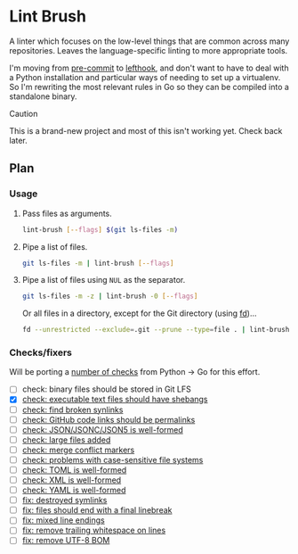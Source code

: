 # Lint Brush

A linter which focuses on the low-level things that are common across many repositories. Leaves the language-specific linting to more appropriate tools.

I'm moving from [pre-commit] to [lefthook], and don't want to have to deal with a Python installation and particular ways of needing to set up a virtualenv. So I'm rewriting the most relevant rules in Go so they can be compiled into a standalone binary.

> [!CAUTION]
> This is a brand-new project and most of this isn't working yet. Check back later.

## Plan

### Usage

1. Pass files as arguments.

    ```bash
    lint-brush [--flags] $(git ls-files -m)
    ```

1. Pipe a list of files.

    ```bash
    git ls-files -m | lint-brush [--flags]
    ```

1. Pipe a list of files using `NUL` as the separator.

    ```bash
    git ls-files -m -z | lint-brush -0 [--flags]
    ```

    Or all files in a directory, except for the Git directory (using [fd])…

    ```bash
    fd --unrestricted --exclude=.git --prune --type=file . | lint-brush [--flags]
    ```

### Checks/fixers

Will be porting a [number of checks](https://github.com/pre-commit/pre-commit-hooks/tree/main/pre_commit_hooks) from Python → Go for this effort.

* [ ] check: binary files should be stored in Git LFS
* [X] [check: executable text files should have shebangs](https://github.com/pre-commit/pre-commit-hooks/blob/main/pre_commit_hooks/check_executables_have_shebangs.py)
* [ ] [check: find broken synlinks](https://github.com/pre-commit/pre-commit-hooks/blob/main/pre_commit_hooks/check_symlinks.py)
* [ ] [check: GitHub code links should be permalinks](https://github.com/pre-commit/pre-commit-hooks/blob/main/pre_commit_hooks/check_vcs_permalinks.py)
* [ ] [check: JSON/JSONC/JSON5 is well-formed](https://github.com/pre-commit/pre-commit-hooks/blob/main/pre_commit_hooks/check_json.py)
* [ ] [check: large files added](https://github.com/pre-commit/pre-commit-hooks/blob/main/pre_commit_hooks/check_added_large_files.py)
* [ ] [check: merge conflict markers](https://github.com/pre-commit/pre-commit-hooks/blob/main/pre_commit_hooks/check_merge_conflict.py)
* [ ] [check: problems with case-sensitive file systems](https://github.com/pre-commit/pre-commit-hooks/blob/main/pre_commit_hooks/check_case_conflict.py)
* [ ] [check: TOML is well-formed](https://github.com/pre-commit/pre-commit-hooks/blob/main/pre_commit_hooks/check_toml.py)
* [ ] [check: XML is well-formed](https://github.com/pre-commit/pre-commit-hooks/blob/main/pre_commit_hooks/check_xml.py)
* [ ] [check: YAML is well-formed](https://github.com/pre-commit/pre-commit-hooks/blob/main/pre_commit_hooks/check_yaml.py)
* [ ] [fix: destroyed symlinks](https://github.com/pre-commit/pre-commit-hooks/blob/main/pre_commit_hooks/destroyed_symlinks.py)
* [ ] [fix: files should end with a final linebreak](https://github.com/pre-commit/pre-commit-hooks/blob/main/pre_commit_hooks/end_of_file_fixer.py)
* [ ] [fix: mixed line endings](https://github.com/pre-commit/pre-commit-hooks/blob/main/pre_commit_hooks/mixed_line_ending.py)
* [ ] [fix: remove trailing whitespace on lines](https://github.com/pre-commit/pre-commit-hooks/blob/main/pre_commit_hooks/trailing_whitespace_fixer.py)
* [ ] [fix: remove UTF-8 BOM](https://github.com/pre-commit/pre-commit-hooks/blob/main/pre_commit_hooks/fix_byte_order_marker.py)

[fd]: https://github.com/sharkdp/fd
[lefthook]: https://github.com/evilmartians/lefthook
[pre-commit]: https://pre-commit.com

